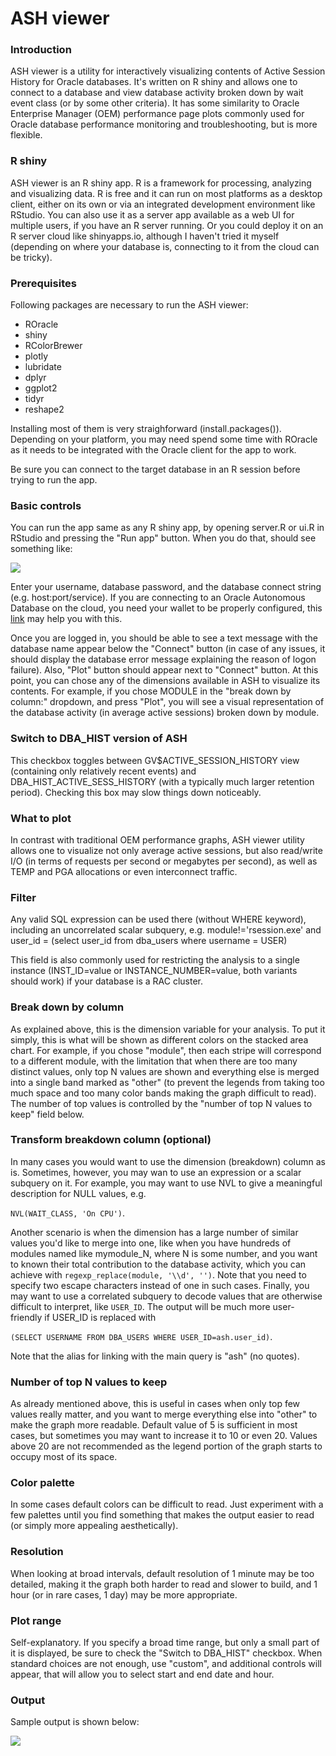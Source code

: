 # ASH viewer

### Introduction
 
ASH viewer is a utility for interactively visualizing contents of Active Session History for Oracle databases. It's written on R shiny and allows one to connect to a database and view database activity broken down by wait event class (or by some other criteria). It has some similarity to Oracle Enterprise Manager (OEM) performance page plots commonly used for Oracle database performance monitoring and troubleshooting, but is more flexible.

### R shiny

ASH viewer is an R shiny app. R is a framework for processing, analyzing and visualizing data. R is free and it can run on most platforms as a desktop client, either on its own or via an integrated development environment like RStudio. You can also use it as a server app available as a web UI for multiple users, if you have an R server running. Or you could deploy it on an R server cloud like shinyapps.io, although I haven't tried it myself (depending on where your database is, connecting to it from the cloud can be tricky). 

### Prerequisites 

Following packages are necessary to run the ASH viewer:

- ROracle
- shiny
- RColorBrewer
- plotly
- lubridate
- dplyr
- ggplot2
- tidyr
- reshape2

Installing most of them is very straighforward (install.packages(<list of packages>)). Depending on your platform, you may need spend some time with ROracle as it needs to be integrated with the Oracle client for the app to work.

Be sure you can connect to the target database in an R session before trying to run the app.

### Basic controls
 
You can run the app same as any R shiny app, by opening server.R or ui.R in RStudio and pressing the "Run app" button. When you do that, should see something like:
 
![](/Users/nsavvinv/Documents/GitHub/ashviewer/screenshot_initial_page.PNG)  
 
Enter your username, database password, and the database connect string (e.g. host:port/service). If you are connecting to an Oracle Autonomous Database on the cloud, you need your wallet to be properly configured, this  [link](https://www.linkedin.com/pulse/connecting-rsudio-oracle-autonomous-database-via-anton-semchishen/) may help you with this.
 
 
 
 
Once you are logged in, you should be able to see a text message with the database name appear below the "Connect" button (in case of any issues, it should display the database error message explaining the reason of logon failure). Also, "Plot" button should appear next to "Connect" button. At this point, you can chose any of the dimensions available in ASH to visualize its contents. For example, if you chose MODULE in the "break down by column:" dropdown, and press "Plot", you will see a visual representation of the database activity (in average active sessions) broken down by module.
 
### Switch to DBA_HIST version of ASH
 
This checkbox toggles between GV$ACTIVE_SESSION_HISTORY view (containing only relatively recent events) and DBA_HIST_ACTIVE_SESS_HISTORY (with a typically much larger retention period). Checking this box may slow things down noticeably.
 
### What to plot
 
In contrast with traditional OEM performance graphs, ASH viewer utility allows one to visualize not only average active sessions, but also read/write I/O (in terms of requests per second or megabytes per second), as well as TEMP and PGA allocations or even interconnect traffic.
 
### Filter
 
Any valid SQL expression can be used there (without WHERE keyword), including an uncorrelated scalar subquery, e.g.
module!='rsession.exe' and user_id = (select user_id from dba_users where username = USER)
 
This field is also commonly used for restricting the analysis to a single instance (INST_ID=value or INSTANCE_NUMBER=value, both variants should work) if your database is a RAC cluster.
 
### Break down by column
 
As explained above, this is the dimension variable for your analysis. To put it simply, this is what will be shown as different colors on the stacked area chart. For example, if you chose "module", then each stripe will correspond to a different module, with the limitation that when there are too many distinct values, only top N values are shown and everything else is merged into a single band marked as "other" (to prevent the legends from taking too much space and too many color bands making the graph difficult to read). The number of top values is controlled by the "number of top N values to keep" field below.
 
### Transform breakdown column (optional)
 
In many cases you would want to use the dimension (breakdown) column as is. Sometimes, however, you may wan to use an expression or a scalar subquery on it. For example, you may want to use NVL to give a meaningful description for NULL values, e.g. 

```NVL(WAIT_CLASS, 'On CPU')```. 

Another scenario is when the dimension has a large number of similar values you'd like to merge into one, like when you have hundreds of modules named like mymodule_N, where N is some number, and you want to known their total contribution to the database activity, which you can achieve with `regexp_replace(module, '\\d', '')`. Note that you need to specify two escape characters instead of one in such cases. Finally, you may want to use a correlated subquery to decode values that are otherwise difficult to interpret, like `USER_ID`. The output will be much more user-friendly if USER_ID is replaced with 

```(SELECT USERNAME FROM DBA_USERS WHERE USER_ID=ash.user_id)```.

Note that the alias for linking with the main query is "ash" (no quotes).
 
### Number of top N values to keep
 
As already mentioned above, this is useful in cases when only top few values really matter, and you want to merge everything else into "other" to make the graph more readable. Default value of 5 is sufficient in most cases, but sometimes you may want to increase it to 10 or even 20. Values above 20 are not recommended as the legend portion of the graph starts to occupy most of its space.
 
### Color palette
 
In some cases default colors can be difficult to read. Just experiment with a few palettes until you find something that makes the output easier to read (or simply more appealing aesthetically).
 
### Resolution
 
When looking at broad intervals, default resolution of 1 minute may be too detailed, making it the graph both harder to read and slower to build, and 1 hour (or in rare cases, 1 day) may be more appropriate.
 
### Plot range
 
Self-explanatory. If you specify a broad time range, but only a small part of it is displayed, be sure to check the "Switch to DBA_HIST" checkbox. When standard choices are not enough, use "custom", and additional controls will appear, that will allow you to select start and end date and hour.
 
### Output
 
Sample output is shown below:
 
![](/Users/nsavvinv/Documents/GitHub/ashviewer/screenshot_graph.PNG) 
 
 